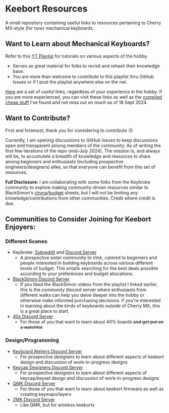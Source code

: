 # Keebort Resources

A small repository containing useful links to resources pertaining to Cherry MX-style (for now) mechanical keyboards.

## Want to Learn about Mechanical Keyboards?

Refer to this [YT Playlist](https://youtube.com/playlist?list=PLx8AJyqd8OBSjQh1ZHVFlEe6FgRSnn_T9&si=dc55ps5Kq5aa2R7B) for tutorials on various aspects of the hobby.

- Serves as great material for folks to revisit and rehash their knowledge base.
- You are more than welcome to contribute to this playlist thru GitHub Issues or if I post the playlist anywhere else on the net.

[Here](/useful-links.md) are a set of useful links, regardless of your experience in the hobby. If you are more experienced, you can visit these links as well as the [compiled cheap stuff](/cheap-stuff.md) I've found and not miss out on much as of 18 Sept 2024.

## Want to Contribute?

First and foremost, thank you for considering to contribute :D

Currently, I am opening discussions to GitHub Issues to keep discussions open and transparent among members of the community. As of writing the first few iterations of the repo (mid-July 2024), The mission is, and always will be, to accumulate a breadth of knowledge and resources to share among beginners and enthusiasts (including prospective engineers/designers) alike, so that everyone can benefit from this set of resources.

**Full Disclosure:** I am collaborating with some folks from the Keybroke community to explore making community-driven resources similar to BlackSimon's [chyna](https://docs.google.com/document/d/1bcJk5qE1jgwdBjeXSPYOETXIrJMdZbO3QTsZoRxrO0E)/[budget](https://blacksimon.tv/budget) sheets, but I will not be limiting any knowledge/contributions from other communities. Credit where credit is due.

## Communities to Consider Joining for Keebort Enjoyers:

### Different Scenes

- Keybroke: [Subreddit](https://www.reddit.com/r/KeyBroke/) and [Discord Server](https://discord.gg/EgMsPG85Ke)
  - A prospective sister community to r/mk, catered to beginners and people interested in building keyboards across various different levels of budget. This entails searching for the best deals possible according to your preferences and budget allocations.
- [BlackSimon Discord Server](http://blacksimon.tv/discord)
  - If you liked the BlackSimon videos from the playlist I linked earlier, this is the community discord server where enthusiasts from different walks can help you delve deeper into the hobby or otherwise make informed purchasing decisions. If you're interested in learning about the kinds of keyboards outside of Cherry MX, this is a great place to start.
- [40s Discord Server](https://discord.gg/40percent)
  - For those of you that want to learn about 40% boards ~~and get put on a watchlist~~

### Design/Programming

- [Keyboard Ateliers Discord Server](https://discord.gg/b7vwhHS)
  - For prospective designers to learn about different aspects of keebort design and discussion of work-in-progress designs
- [Keycap Designers Discord Server](https://discord.gg/FmtA3KsfDG)
  - For prospective designers to learn about different aspects of keycap/keyset design and discussion of work-in-progress designs
- [QMK Discord Server](https://discord.gg/qmk)
  - For those of you that want to learn about keebort firmware as well as creating keymaps/layers
- [ZMK Discord Server](https://zmk.dev/community/discord/invite)
  - Like QMK, but for wireless keeborts
